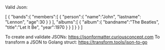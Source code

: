 Valid Json:

[
   {
      "bands":{
         "members":[
            {
               "person":{
                  "name":"John",
                  "lastname": "Lennon",
                  "age":30
               }
            }
         ],
         "albums":[
            {
               "album":{
                  "bandname":"The Beatles",
                  "title":"Let It Be",
                  "year":1970
               }
            }
         ]
      }
   }
]

To create and validate JSONs: https://jsonformatter.curiousconcept.com
To transform a JSON to Golang struct: https://transform.tools/json-to-go
